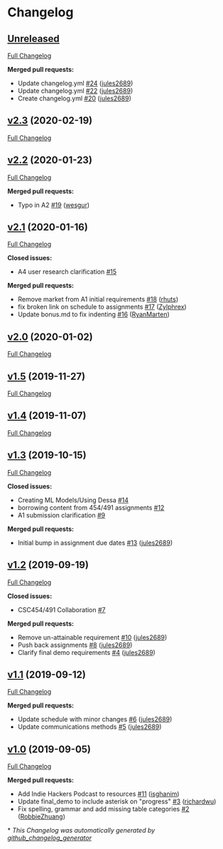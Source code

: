 # Changelog

## [Unreleased](https://github.com/dcsil/csc491/tree/HEAD)

[Full Changelog](https://github.com/dcsil/csc491/compare/v2.3...HEAD)

**Merged pull requests:**

- Update changelog.yml [\#24](https://github.com/dcsil/CSC491/pull/24) ([jules2689](https://github.com/jules2689))
- Update changelog.yml [\#22](https://github.com/dcsil/CSC491/pull/22) ([jules2689](https://github.com/jules2689))
- Create changelog.yml [\#20](https://github.com/dcsil/CSC491/pull/20) ([jules2689](https://github.com/jules2689))

## [v2.3](https://github.com/dcsil/csc491/tree/v2.3) (2020-02-19)

[Full Changelog](https://github.com/dcsil/csc491/compare/v2.2...v2.3)

## [v2.2](https://github.com/dcsil/csc491/tree/v2.2) (2020-01-23)

[Full Changelog](https://github.com/dcsil/csc491/compare/v2.1...v2.2)

**Merged pull requests:**

- Typo in A2 [\#19](https://github.com/dcsil/CSC491/pull/19) ([wesgur](https://github.com/wesgur))

## [v2.1](https://github.com/dcsil/csc491/tree/v2.1) (2020-01-16)

[Full Changelog](https://github.com/dcsil/csc491/compare/v2.0...v2.1)

**Closed issues:**

- A4 user research clarification  [\#15](https://github.com/dcsil/CSC491/issues/15)

**Merged pull requests:**

- Remove market from A1 initial requirements [\#18](https://github.com/dcsil/CSC491/pull/18) ([rhuts](https://github.com/rhuts))
- fix broken link on schedule to assignments [\#17](https://github.com/dcsil/CSC491/pull/17) ([Zylphrex](https://github.com/Zylphrex))
- Update bonus.md to fix indenting [\#16](https://github.com/dcsil/CSC491/pull/16) ([RyanMarten](https://github.com/RyanMarten))

## [v2.0](https://github.com/dcsil/csc491/tree/v2.0) (2020-01-02)

[Full Changelog](https://github.com/dcsil/csc491/compare/v1.5...v2.0)

## [v1.5](https://github.com/dcsil/csc491/tree/v1.5) (2019-11-27)

[Full Changelog](https://github.com/dcsil/csc491/compare/v1.4...v1.5)

## [v1.4](https://github.com/dcsil/csc491/tree/v1.4) (2019-11-07)

[Full Changelog](https://github.com/dcsil/csc491/compare/v1.3...v1.4)

## [v1.3](https://github.com/dcsil/csc491/tree/v1.3) (2019-10-15)

[Full Changelog](https://github.com/dcsil/csc491/compare/v1.2...v1.3)

**Closed issues:**

- Creating ML Models/Using Dessa [\#14](https://github.com/dcsil/CSC491/issues/14)
- borrowing content from 454/491 assignments [\#12](https://github.com/dcsil/CSC491/issues/12)
- A1 submission clarification  [\#9](https://github.com/dcsil/CSC491/issues/9)

**Merged pull requests:**

- Initial bump in assignment due dates [\#13](https://github.com/dcsil/CSC491/pull/13) ([jules2689](https://github.com/jules2689))

## [v1.2](https://github.com/dcsil/csc491/tree/v1.2) (2019-09-19)

[Full Changelog](https://github.com/dcsil/csc491/compare/v1.1...v1.2)

**Closed issues:**

- CSC454/491 Collaboration [\#7](https://github.com/dcsil/CSC491/issues/7)

**Merged pull requests:**

- Remove un-attainable requirement [\#10](https://github.com/dcsil/CSC491/pull/10) ([jules2689](https://github.com/jules2689))
- Push back assignments [\#8](https://github.com/dcsil/CSC491/pull/8) ([jules2689](https://github.com/jules2689))
- Clarify final demo requirements [\#4](https://github.com/dcsil/CSC491/pull/4) ([jules2689](https://github.com/jules2689))

## [v1.1](https://github.com/dcsil/csc491/tree/v1.1) (2019-09-12)

[Full Changelog](https://github.com/dcsil/csc491/compare/v1.0...v1.1)

**Merged pull requests:**

- Update schedule with minor changes [\#6](https://github.com/dcsil/CSC491/pull/6) ([jules2689](https://github.com/jules2689))
- Update communications methods [\#5](https://github.com/dcsil/CSC491/pull/5) ([jules2689](https://github.com/jules2689))

## [v1.0](https://github.com/dcsil/csc491/tree/v1.0) (2019-09-05)

[Full Changelog](https://github.com/dcsil/csc491/compare/da73cc267c8334365867478899e9483f9c03f969...v1.0)

**Merged pull requests:**

- Add Indie Hackers Podcast to resources [\#11](https://github.com/dcsil/CSC491/pull/11) ([isghanim](https://github.com/isghanim))
- Update final\_demo to include asterisk on "progress" [\#3](https://github.com/dcsil/CSC491/pull/3) ([richardwu](https://github.com/richardwu))
- Fix spelling, grammar and add missing table categories [\#2](https://github.com/dcsil/CSC491/pull/2) ([RobbieZhuang](https://github.com/RobbieZhuang))



\* *This Changelog was automatically generated by [github_changelog_generator](https://github.com/github-changelog-generator/github-changelog-generator)*
